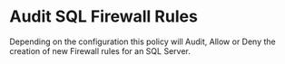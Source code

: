 # Audit SQL Firewall Rules

Depending on the configuration this policy will Audit, Allow or Deny the creation of new Firewall rules for an SQL Server.